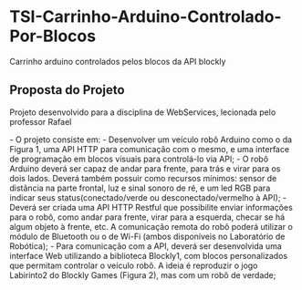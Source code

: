 # TSI-Carrinho-Arduino-Controlado-Por-Blocos
 Carrinho arduino controlados pelos blocos da API blockly

## Proposta do Projeto
 <p> Projeto desenvolvido para a disciplina de WebServices, lecionada pelo professor Rafael</p>
 - O projeto consiste em:
  - Desenvolver um veículo robô Arduino como o da Figura 1, uma API HTTP para comunicação com o mesmo, e uma interface de programação em blocos visuais para controlá-lo via API;
  - O robô Arduino deverá ser capaz de andar para frente, para trás e virar para os dois lados. Deverá também possuir como recursos mínimos: sensor de distância na parte frontal, luz e sinal sonoro de ré, e um led RGB para indicar seus status(conectado/verde ou desconectado/vermelho à API);
  - Deverá ser criada uma API HTTP Restful que possibilite enviar informações para o robô, como andar para frente, virar para a esquerda, checar se há algum objeto à frente, etc. A comunicação remota do robô poderá utilizar o módulo de Bluetooth ou o de Wi-Fi (ambos disponíveis no Laboratório de Robótica);
  - Para comunicação com a API, deverá ser desenvolvida uma interface Web utilizando a biblioteca Blockly1, com blocos personalizados que permitam controlar o veículo robô. A ideia é reproduzir o jogo Labirinto2 do Blockly Games (Figura 2), mas com um robô de verdade;
  

